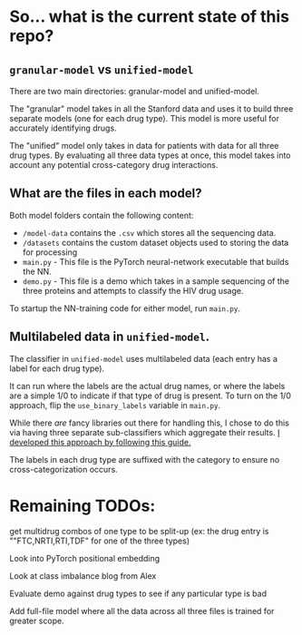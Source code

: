 # So... what is the current state of this repo?

## `granular-model` vs `unified-model`
There are two main directories:  granular-model and unified-model.

The "granular" model takes in all the Stanford data and uses it to build three separate models (one for each drug type).
This model is more useful for accurately identifying drugs.

The "unified" model only takes in data for patients with data for all three drug types.  By evaluating all three data 
types at once, this model takes into account any potential cross-category drug interactions.

## What are the files in each model?

Both model folders contain the following content:

- `/model-data` contains the `.csv` which stores all the sequencing data.
- `/datasets` contains the custom dataset objects used to storing the data for processing
- `main.py` - This file is the PyTorch neural-network executable that builds the NN.
- `demo.py` - This file is a demo which takes in a sample sequencing of the three proteins and attempts to classify the HIV drug usage.

To startup the NN-training code for either model, run `main.py`.

## Multilabeled data in `unified-model`.

The classifier in `unified-model` uses multilabeled data (each entry has a label for each drug type).

It can run where the labels are the actual drug names, or where the labels are a simple 1/0 to indicate if that type of 
drug is present.  To turn on the 1/0 approach, flip the `use_binary_labels` variable in `main.py`.

While there _are_ fancy libraries out there for handling this, I chose to do this via having three separate sub-classifiers
which aggregate their results.  [I developed this approach by following this guide.](https://towardsdatascience.com/multilabel-classification-with-pytorch-in-5-minutes-a4fa8993cbc7)

The labels in each drug type are suffixed with the category to ensure no cross-categorization occurs.

# Remaining TODOs:

get multidrug combos of one type to be split-up (ex: the drug entry is ""FTC,NRTI,RTI,TDF" for one of the three types)

Look into PyTorch positional embedding

Look at class imbalance blog from Alex

Evaluate demo against drug types to see if any particular type is bad

Add full-file model where all the data across all three files is trained for greater scope.